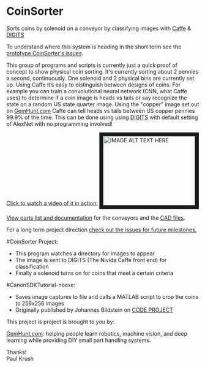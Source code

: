 # CoinSorter

Sorts coins by solenoid on a conveyor by classifying images with [Caffe](https://github.com/NVIDIA/caffe) &amp;  [DIGITS](https://github.com/NVIDIA/DIGITS)

To understand where this system is heading in the short term see the [prototype CoinSorter's issues](
https://github.com/GemHunt/CoinSorter/milestones/Prototype%20CoinSorter).

This group of programs and scripts is currently just a quick proof of concept to show physical coin sorting. It's currently sorting about 2 pennies a second, continuously. One solenoid and 2 physical bins are currently set up. Using Caffe it’s easy to distinguish between designs of coins. For example you can train a convolutional neural network (CNN, what Caffe uses) to determine if a coin image is heads vs tails or say recognize the state on a random US state quarter image. Using the "copper" image set out on [GemHunt.com](http://www.gemHunt.com) Caffe can tell heads vs tails between US copper pennies 99.9% of the time. This can be done using using [DIGITS](https://github.com/NVIDIA/DIGITS) with default setting of AlexNet with no programming involved!  

[Click to watch a video of it in action:](http://www.youtube.com/watch?feature=player_embedded&v=_fJcIxWgQbs)
<a href="http://www.youtube.com/watch?feature=player_embedded&v=_fJcIxWgQbs" target="_blank"><img src="http://img.youtube.com/vi/_fJcIxWgQbs/0.jpg" alt="IMAGE ALT TEXT HERE" width="240" height="180" border="10" /></a>

[View parts list and documentation](/hardware/conveyors/conveyors.md) for the conveyors and the [CAD files](/hardware/conveyors/). 

For a long term project direction [check out the issues for future milestones.](https://github.com/GemHunt/CoinSorter/milestones/Future%20Milestones) 

#CoinSorter Project:
* This program watches a directory for images to appear
* The image is sent to DIGITS (The Nivida Caffe front end) for classification
* Finally a solenoid turns on for coins that meet a certain criteria

#CanonSDKTutorial-noexe:
* Saves image captures to file and calls a MATLAB script to crop the coins to 256x256 images
* Originally published by Johannes Bildstein on [CODE PROJECT](http://www.codeproject.com/Articles/688276/Canon-EDSDK-Tutorial-in-Csharp)

This project is project is brought to you by:

[GemHunt.com](http://www.GemHunt.com): helping people learn robotics, machine vision, and deep learning while providing DIY small part handling systems. 

Thanks!  
Paul Krush
